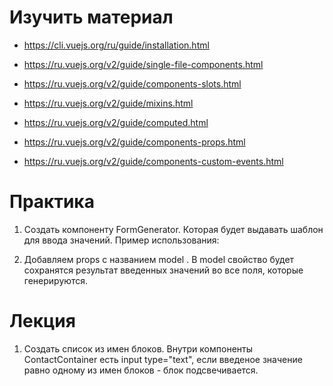 # Изучить материал
+ https://cli.vuejs.org/ru/guide/installation.html
+ https://ru.vuejs.org/v2/guide/single-file-components.html
+ https://ru.vuejs.org/v2/guide/components-slots.html
+ https://ru.vuejs.org/v2/guide/mixins.html
+ https://ru.vuejs.org/v2/guide/computed.html

+ https://ru.vuejs.org/v2/guide/components-props.html
+ https://ru.vuejs.org/v2/guide/components-custom-events.html

# Практика
    
1) Создать компоненту FormGenerator. Которая будет выдавать шаблон для ввода значений.
Пример использования: <FormGenerator :form="['input[type=text]', 'input[type=email]', 'input[type=button]', 'input[type=text]']">

2) Добавляем props с названием model <FormGenerator :model="inputData">. В model свойство будет сохранятся результат введенных значений во все поля, которые генерируются.
# Лекция

1) Создать список из имен блоков. Внутри компоненты ContactContainer есть input type="text", если введеное значение равно одному из имен блоков - блок подсвечивается.
